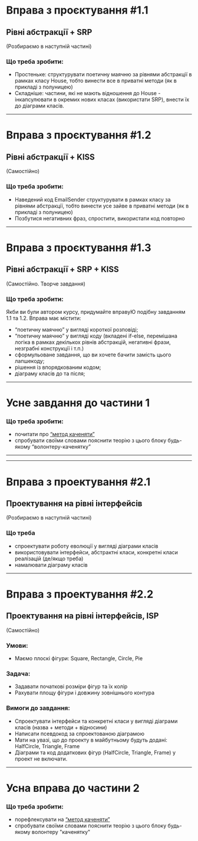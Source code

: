 # Вправа з проєктування #1.1 
## Рівні абстракції + SRP
(Розбираємо в наступній частині)

### Що треба зробити:

- Простеньке: структурувати поетичну маячню за рівнями абстракції в рамках класу House, тобто винести все в приватні методи (як в прикладі з полуницею)
- Складніше: частини, які не мають відношення до House - інкапсулювати в окремих нових класах (використати SRP), внести їх до діаграми класів.


_______________________________________
# Вправа з проєктування #1.2
## Рівні абстракції + KISS
(Самостійно)

### Що треба зробити:

- Наведений код EmailSender структурувати в рамках класу за рівнями абстракції, тобто винести усе зайве в приватні методи (як в прикладі з полуницею)
- Позбутися негативних фраз, спростити, використати код повторно


_______________________________________
# Вправа з проєктування #1.3
## Рівні абстракції + SRP + KISS
(Самостійно. Творче завдання)

### Що треба зробити:

Якби ви були автором курсу, придумайте вправуЮ подібну завданням 1.1 та 1.2. Вправа має містити:
- “поетичну маячню” у вигляді короткої розповіді;
- “поетичну маячню” у вигляді коду (вкладені if-else, перемішана логіка в рамках декількох рівнів абстракцій, негативні фрази, незграбні конструкції і т.п.)
- сформульоване завдання, що ви хочете бачити замість цього лапшекоду;
- рішення із впорядкованим кодом;
- діаграму класів до та після;


_______________________________________
# Усне завдання до частини 1

### Що треба зробити:

- почитати про [“метод каченяти”](https://uk.wikipedia.org/wiki/%D0%9C%D0%B5%D1%82%D0%BE%D0%B4_%D0%BA%D0%B0%D1%87%D0%B5%D0%BD%D1%8F%D1%82%D0%B8)
- спробувати своїми словами пояснити теорію з цього блоку будь-якому “волонтеру-каченятку”



_______________________________________
_______________________________________
# Вправа з проектування #2.1
## Проектування на рівні інтерфейсів
(Розбираємо в наступній частині)

### Що треба
- спроектувати роботу еволюції у вигляді діаграми класів
- використовувати інтерфейси, абстрактні класи, конкретні класи реалізацій (де/якщо треба)
- намалювати діаграму класів


_______________________________________
# Вправа з проектування #2.2
## Проектування на рівні інтерфейсів, ISP
(Самостійно)

### Умови:
- Маємо плоскі фігури: Square, Rectangle, Circle, Pie

### Задача:
- Задавати початкові розміри фігур та їх колір
- Рахувати площу фігури і довжину зовнішнього контура

### Вимоги до завдання:
- Спроектувати інтерфейси та конкретні класи у вигляді діаграми класів (назва + методи + відносини)
- Написати псевдокод за спроектованою діаграмою
- Мати на увазі, що до проекту в майбутньому будуть додані: HalfCircle, Triangle, Frame
- Діаграми та код додаткових фігур (HalfCircle, Triangle, Frame) у проект не включати.


_______________________________________
# Усна вправа до частини 2

### Що треба зробити:

- порефлексувати на [“метод каченяти”](https://uk.wikipedia.org/wiki/%D0%9C%D0%B5%D1%82%D0%BE%D0%B4_%D0%BA%D0%B0%D1%87%D0%B5%D0%BD%D1%8F%D1%82%D0%B8)
- спробувати своїми словами пояснити теорію з цього блоку будь-якому волонтеру "каченятку"
